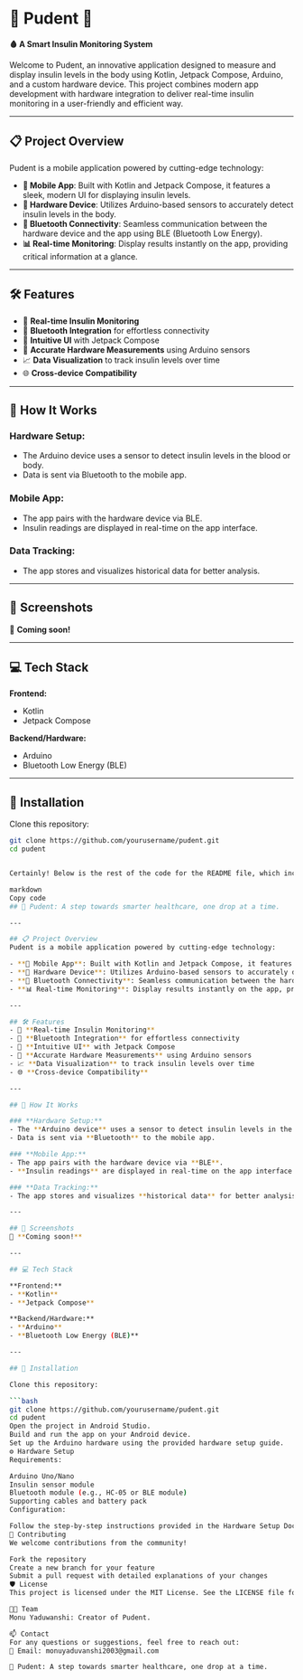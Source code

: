 # 🌟 Pudent 🌟
**🩸 A Smart Insulin Monitoring System**

Welcome to Pudent, an innovative application designed to measure and display insulin levels in the body using Kotlin, Jetpack Compose, Arduino, and a custom hardware device. This project combines modern app development with hardware integration to deliver real-time insulin monitoring in a user-friendly and efficient way.

---

## 📋 Project Overview
Pudent is a mobile application powered by cutting-edge technology:

- **📱 Mobile App**: Built with Kotlin and Jetpack Compose, it features a sleek, modern UI for displaying insulin levels.  
- **🔬 Hardware Device**: Utilizes Arduino-based sensors to accurately detect insulin levels in the body.  
- **🔗 Bluetooth Connectivity**: Seamless communication between the hardware device and the app using BLE (Bluetooth Low Energy).  
- **📊 Real-time Monitoring**: Display results instantly on the app, providing critical information at a glance.

---

## 🛠️ Features
- 🌟 **Real-time Insulin Monitoring**
- 🔗 **Bluetooth Integration** for effortless connectivity
- 📱 **Intuitive UI** with Jetpack Compose
- 🔬 **Accurate Hardware Measurements** using Arduino sensors
- 📈 **Data Visualization** to track insulin levels over time
- 🌐 **Cross-device Compatibility**

---

## 🚀 How It Works
### **Hardware Setup:**
- The Arduino device uses a sensor to detect insulin levels in the blood or body.  
- Data is sent via Bluetooth to the mobile app.

### **Mobile App:**
- The app pairs with the hardware device via BLE.  
- Insulin readings are displayed in real-time on the app interface.

### **Data Tracking:**
- The app stores and visualizes historical data for better analysis.

---

## 📱 Screenshots
📸 **Coming soon!**

---

## 💻 Tech Stack

**Frontend:**
- Kotlin  
- Jetpack Compose  

**Backend/Hardware:**
- Arduino  
- Bluetooth Low Energy (BLE)

---

## 🌟 Installation
Clone this repository:

```bash
git clone https://github.com/yourusername/pudent.git
cd pudent


Certainly! Below is the rest of the code for the README file, which includes the continuation of the features, installation instructions, contributing guidelines, and team information.

markdown
Copy code
## 🌟 Pudent: A step towards smarter healthcare, one drop at a time.

---

## 📋 Project Overview
Pudent is a mobile application powered by cutting-edge technology:

- **📱 Mobile App**: Built with Kotlin and Jetpack Compose, it features a sleek, modern UI for displaying insulin levels.  
- **🔬 Hardware Device**: Utilizes Arduino-based sensors to accurately detect insulin levels in the body.  
- **🔗 Bluetooth Connectivity**: Seamless communication between the hardware device and the app using BLE (Bluetooth Low Energy).  
- **📊 Real-time Monitoring**: Display results instantly on the app, providing critical information at a glance.

---

## 🛠️ Features
- 🌟 **Real-time Insulin Monitoring**
- 🔗 **Bluetooth Integration** for effortless connectivity
- 📱 **Intuitive UI** with Jetpack Compose
- 🔬 **Accurate Hardware Measurements** using Arduino sensors
- 📈 **Data Visualization** to track insulin levels over time
- 🌐 **Cross-device Compatibility**

---

## 🚀 How It Works

### **Hardware Setup:**
- The **Arduino device** uses a sensor to detect insulin levels in the blood or body.  
- Data is sent via **Bluetooth** to the mobile app.

### **Mobile App:**
- The app pairs with the hardware device via **BLE**.  
- **Insulin readings** are displayed in real-time on the app interface.

### **Data Tracking:**
- The app stores and visualizes **historical data** for better analysis.

---

## 📱 Screenshots
📸 **Coming soon!**

---

## 💻 Tech Stack

**Frontend:**
- **Kotlin**  
- **Jetpack Compose**

**Backend/Hardware:**
- **Arduino**  
- **Bluetooth Low Energy (BLE)**

---

## 🌟 Installation

Clone this repository:

```bash
git clone https://github.com/yourusername/pudent.git
cd pudent
Open the project in Android Studio.
Build and run the app on your Android device.
Set up the Arduino hardware using the provided hardware setup guide.
⚙️ Hardware Setup
Requirements:

Arduino Uno/Nano
Insulin sensor module
Bluetooth module (e.g., HC-05 or BLE module)
Supporting cables and battery pack
Configuration:

Follow the step-by-step instructions provided in the Hardware Setup Documentation.
🤝 Contributing
We welcome contributions from the community!

Fork the repository
Create a new branch for your feature
Submit a pull request with detailed explanations of your changes
🛡️ License
This project is licensed under the MIT License. See the LICENSE file for details.

🧑‍💻 Team
Monu Yaduwanshi: Creator of Pudent.

📫 Contact
For any questions or suggestions, feel free to reach out:
📧 Email: monuyaduvanshi2003@gmail.com

🌟 Pudent: A step towards smarter healthcare, one drop at a time.
